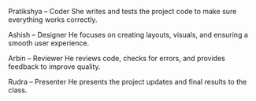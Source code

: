 Pratikshya – Coder
She writes and tests the project code to make sure everything works correctly.

Ashish – Designer
He focuses on creating layouts, visuals, and ensuring a smooth user experience.

Arbin – Reviewer
He reviews code, checks for errors, and provides feedback to improve quality.

Rudra – Presenter
He presents the project updates and final results to the class.
